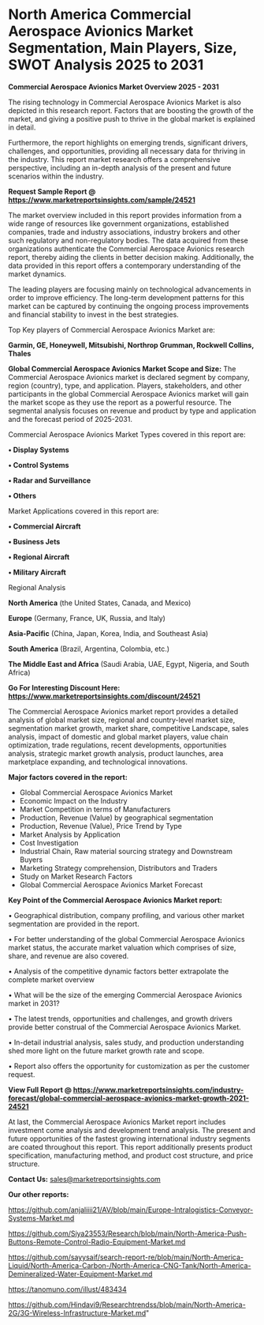 # North America Commercial Aerospace Avionics Market Segmentation, Main Players, Size, SWOT Analysis 2025 to 2031

<Strong> Commercial Aerospace Avionics Market Overview 2025 - 2031</strong>

The rising technology in Commercial Aerospace Avionics Market is also depicted in this research report. Factors that are boosting the growth of the market, and giving a positive push to thrive in the global market is explained in detail.

Furthermore, the report highlights on emerging trends, significant drivers, challenges, and opportunities, providing all necessary data for thriving in the industry. This report market research offers a comprehensive perspective, including an in-depth analysis of the present and future scenarios within the industry.

<strong>Request Sample Report @ <a href=https://www.marketreportsinsights.com/sample/24521>https://www.marketreportsinsights.com/sample/24521</a></strong>

The market overview included in this report provides information from a wide range of resources like government organizations, established companies, trade and industry associations, industry brokers and other such regulatory and non-regulatory bodies. The data acquired from these organizations authenticate the Commercial Aerospace Avionics research report, thereby aiding the clients in better decision making. Additionally, the data provided in this report offers a contemporary understanding of the market dynamics.

The leading players are focusing mainly on technological advancements in order to improve efficiency. The long-term development patterns for this market can be captured by continuing the ongoing process improvements and financial stability to invest in the best strategies.

Top Key players of Commercial Aerospace Avionics Market are:

<strong>Garmin, GE, Honeywell, Mitsubishi, Northrop Grumman, Rockwell Collins, Thales</strong>

<strong><b>Global Commercial Aerospace Avionics Market Scope and Size:</b></strong>
The Commercial Aerospace Avionics market is declared segment by company, region (country), type, and application. Players, stakeholders, and other participants in the global Commercial Aerospace Avionics market will gain the market scope as they use the report as a powerful resource. The segmental analysis focuses on revenue and product by type and application and the forecast period of 2025-2031.

Commercial Aerospace Avionics Market Types covered in this report are:

<strong>• Display Systems

• Control Systems

• Radar and Surveillance

• Others</strong>

Market Applications covered in this report are:

<strong>• Commercial Aircraft

• Business Jets

• Regional Aircraft

• Military Aircraft</strong> 

Regional Analysis

<strong>North America</strong> (the United States, Canada, and Mexico)

<strong>Europe</strong> (Germany, France, UK, Russia, and Italy)

<strong>Asia-Pacific</strong> (China, Japan, Korea, India, and Southeast Asia)

<strong>South America</strong> (Brazil, Argentina, Colombia, etc.)

<strong>The Middle East and Africa</strong> (Saudi Arabia, UAE, Egypt, Nigeria, and South Africa)

<strong>Go For Interesting Discount Here: <a href=https://www.marketreportsinsights.com/discount/24521>https://www.marketreportsinsights.com/discount/24521</a></strong>

The Commercial Aerospace Avionics market report provides a detailed analysis of global market size, regional and country-level market size, segmentation market growth, market share, competitive Landscape, sales analysis, impact of domestic and global market players, value chain optimization, trade regulations, recent developments, opportunities analysis, strategic market growth analysis, product launches, area marketplace expanding, and technological innovations.

<strong><b>Major factors covered in the report:</b></strong>
<ul>
  <li>Global Commercial Aerospace Avionics Market </li>
  <li>Economic Impact on the Industry</li>
  <li>Market Competition in terms of Manufacturers</li>
  <li>Production, Revenue (Value) by geographical segmentation</li>
  <li>Production, Revenue (Value), Price Trend by Type</li>
  <li>Market Analysis by Application</li>
  <li>Cost Investigation</li>
  <li>Industrial Chain, Raw material sourcing strategy and Downstream Buyers</li>
  <li>Marketing Strategy comprehension, Distributors and Traders</li>
  <li>Study on Market Research Factors</li>
  <li>Global Commercial Aerospace Avionics Market Forecast</li>
</ul>

<strong><b>Key Point of the Commercial Aerospace Avionics Market report:</b></strong>

• Geographical distribution, company profiling, and various other market segmentation are provided in the report.

• For better understanding of the global Commercial Aerospace Avionics market status, the accurate market valuation which comprises of size, share, and revenue are also covered.

• Analysis of the competitive dynamic factors better extrapolate the complete market overview

• What will be the size of the emerging Commercial Aerospace Avionics market in 2031?

• The latest trends, opportunities and challenges, and growth drivers provide better construal of the Commercial Aerospace Avionics Market.

• In-detail industrial analysis, sales study, and production understanding shed more light on the future market growth rate and scope.

• Report also offers the opportunity for customization as per the customer request.

<strong><b>View Full Report @ <a href=https://www.marketreportsinsights.com/industry-forecast/global-commercial-aerospace-avionics-market-growth-2021-24521>https://www.marketreportsinsights.com/industry-forecast/global-commercial-aerospace-avionics-market-growth-2021-24521</a></b></strong>


At last, the Commercial Aerospace Avionics Market report includes investment come analysis and development trend analysis. The present and future opportunities of the fastest growing international industry segments are coated throughout this report. This report additionally presents product specification, manufacturing method, and product cost structure, and price structure.

<strong>Contact Us:</strong>
sales@marketreportsinsights.com

<strong>Our other reports:</strong>

<a href=https://github.com/anjaliiii21/AV/blob/main/Europe-Intralogistics-Conveyor-Systems-Market.md>https://github.com/anjaliiii21/AV/blob/main/Europe-Intralogistics-Conveyor-Systems-Market.md</a>

<a href=https://github.com/Siya23553/Research/blob/main/North-America-Push-Buttons-Remote-Control-Radio-Equipment-Market.md>https://github.com/Siya23553/Research/blob/main/North-America-Push-Buttons-Remote-Control-Radio-Equipment-Market.md</a>

<a href=https://github.com/sayysaif/search-report-re/blob/main/North-America-Liquid/North-America-Carbon-/North-America-CNG-Tank/North-America-Demineralized-Water-Equipment-Market.md>https://github.com/sayysaif/search-report-re/blob/main/North-America-Liquid/North-America-Carbon-/North-America-CNG-Tank/North-America-Demineralized-Water-Equipment-Market.md</a>

<a href=https://tanomuno.com/illust/483434>https://tanomuno.com/illust/483434</a>

<a href=https://github.com/Hindavi9/Researchtrendss/blob/main/North-America-2G/3G-Wireless-Infrastructure-Market.md>https://github.com/Hindavi9/Researchtrendss/blob/main/North-America-2G/3G-Wireless-Infrastructure-Market.md</a>"

